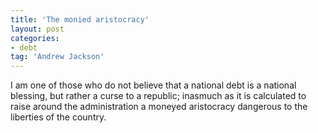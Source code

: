 ```yaml
---
title: 'The monied aristocracy'
layout: post
categories:
- debt
tag: 'Andrew Jackson'
---
```


I am one of those who do not believe that a national debt is a national blessing, but rather a curse to a republic; inasmuch as it is calculated to raise around the administration a moneyed aristocracy dangerous to the liberties of the country.